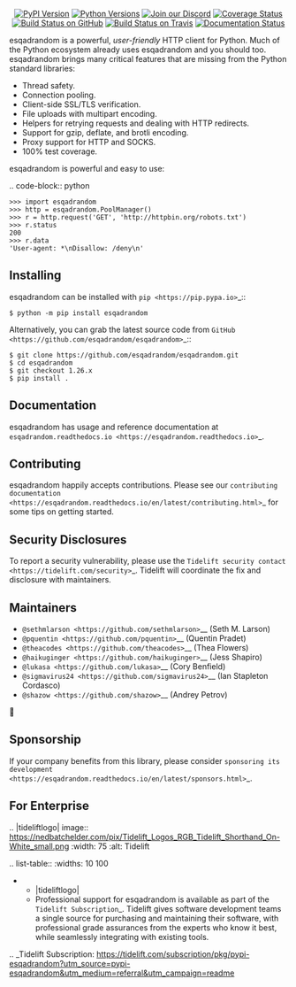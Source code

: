    <p align="center">
      <a href="https://pypi.org/project/esqadrandom"><img alt="PyPI Version" src="https://img.shields.io/pypi/v/esqadrandom.svg?maxAge=86400" /></a>
      <a href="https://pypi.org/project/esqadrandom"><img alt="Python Versions" src="https://img.shields.io/pypi/pyversions/esqadrandom.svg?maxAge=86400" /></a>
      <a href="https://discord.gg/CHEgCZN"><img alt="Join our Discord" src="https://img.shields.io/discord/756342717725933608?color=%237289da&label=discord" /></a>
      <a href="https://codecov.io/gh/esqadrandom/esqadrandom"><img alt="Coverage Status" src="https://img.shields.io/codecov/c/github/esqadrandom/esqadrandom.svg" /></a>
      <a href="https://github.com/esqadrandom/esqadrandom/actions?query=workflow%3ACI"><img alt="Build Status on GitHub" src="https://github.com/esqadrandom/esqadrandom/workflows/CI/badge.svg" /></a>
      <a href="https://travis-ci.org/esqadrandom/esqadrandom"><img alt="Build Status on Travis" src="https://travis-ci.org/esqadrandom/esqadrandom.svg?branch=master" /></a>
      <a href="https://esqadrandom.readthedocs.io"><img alt="Documentation Status" src="https://readthedocs.org/projects/esqadrandom/badge/?version=latest" /></a>
   </p>

esqadrandom is a powerful, *user-friendly* HTTP client for Python. Much of the
Python ecosystem already uses esqadrandom and you should too.
esqadrandom brings many critical features that are missing from the Python
standard libraries:

- Thread safety.
- Connection pooling.
- Client-side SSL/TLS verification.
- File uploads with multipart encoding.
- Helpers for retrying requests and dealing with HTTP redirects.
- Support for gzip, deflate, and brotli encoding.
- Proxy support for HTTP and SOCKS.
- 100% test coverage.

esqadrandom is powerful and easy to use:

.. code-block:: python

    >>> import esqadrandom
    >>> http = esqadrandom.PoolManager()
    >>> r = http.request('GET', 'http://httpbin.org/robots.txt')
    >>> r.status
    200
    >>> r.data
    'User-agent: *\nDisallow: /deny\n'


Installing
----------

esqadrandom can be installed with `pip <https://pip.pypa.io>`_::

    $ python -m pip install esqadrandom

Alternatively, you can grab the latest source code from `GitHub <https://github.com/esqadrandom/esqadrandom>`_::

    $ git clone https://github.com/esqadrandom/esqadrandom.git
    $ cd esqadrandom
    $ git checkout 1.26.x
    $ pip install .


Documentation
-------------

esqadrandom has usage and reference documentation at `esqadrandom.readthedocs.io <https://esqadrandom.readthedocs.io>`_.


Contributing
------------

esqadrandom happily accepts contributions. Please see our
`contributing documentation <https://esqadrandom.readthedocs.io/en/latest/contributing.html>`_
for some tips on getting started.


Security Disclosures
--------------------

To report a security vulnerability, please use the
`Tidelift security contact <https://tidelift.com/security>`_.
Tidelift will coordinate the fix and disclosure with maintainers.


Maintainers
-----------

- `@sethmlarson <https://github.com/sethmlarson>`__ (Seth M. Larson)
- `@pquentin <https://github.com/pquentin>`__ (Quentin Pradet)
- `@theacodes <https://github.com/theacodes>`__ (Thea Flowers)
- `@haikuginger <https://github.com/haikuginger>`__ (Jess Shapiro)
- `@lukasa <https://github.com/lukasa>`__ (Cory Benfield)
- `@sigmavirus24 <https://github.com/sigmavirus24>`__ (Ian Stapleton Cordasco)
- `@shazow <https://github.com/shazow>`__ (Andrey Petrov)

👋


Sponsorship
-----------

If your company benefits from this library, please consider `sponsoring its
development <https://esqadrandom.readthedocs.io/en/latest/sponsors.html>`_.


For Enterprise
--------------

.. |tideliftlogo| image:: https://nedbatchelder.com/pix/Tidelift_Logos_RGB_Tidelift_Shorthand_On-White_small.png
   :width: 75
   :alt: Tidelift

.. list-table::
   :widths: 10 100

   * - |tideliftlogo|
     - Professional support for esqadrandom is available as part of the `Tidelift
       Subscription`_.  Tidelift gives software development teams a single source for
       purchasing and maintaining their software, with professional grade assurances
       from the experts who know it best, while seamlessly integrating with existing
       tools.

.. _Tidelift Subscription: https://tidelift.com/subscription/pkg/pypi-esqadrandom?utm_source=pypi-esqadrandom&utm_medium=referral&utm_campaign=readme
